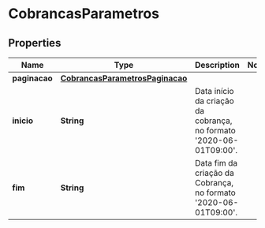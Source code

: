 
# CobrancasParametros

## Properties
Name | Type | Description | Notes
------------ | ------------- | ------------- | -------------
**paginacao** | [**CobrancasParametrosPaginacao**](CobrancasParametrosPaginacao.md) |  | 
**inicio** | **String** | Data início da criação da cobrança, no formato &#39;2020-06-01T09:00&#39;. | 
**fim** | **String** | Data fim da criação da Cobrança, no formato &#39;2020-06-01T09:00&#39;. | 



